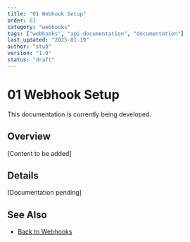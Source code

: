 ```yaml
---
title: "01 Webhook Setup"
order: 01
category: "webhooks"
tags: ["webhooks", "api-documentation", "documentation"]
last_updated: "2025-01-19"
author: "stub"
version: "1.0"
status: "draft"
---
```


# 01 Webhook Setup

This documentation is currently being developed.

## Overview

[Content to be added]

## Details

[Documentation pending]

## See Also

- [Back to Webhooks](./README.md)
